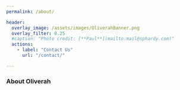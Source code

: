 ```yaml
---
permalink: /about/

header:
  overlay_image: /assets/images/OliverahBanner.png
  overlay_filter: 0.25
  #caption: "Photo credit: [**Paul**](mailto:mail@sphardy.com)"
  actions:
    - label: "Contact Us"
      url: "/contact/"

---
```


### About Oliverah
